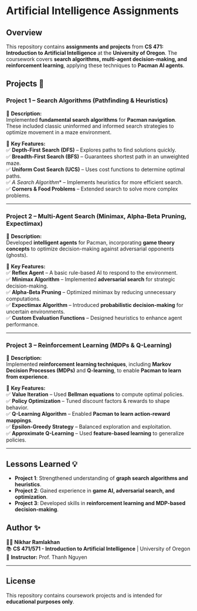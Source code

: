 # Artificial Intelligence Assignments  

## Overview  
This repository contains **assignments and projects** from **CS 471: Introduction to Artificial Intelligence** at the **University of Oregon**. The coursework covers **search algorithms, multi-agent decision-making, and reinforcement learning**, applying these techniques to **Pacman AI agents**.

## Projects 📂  

### **Project 1 – Search Algorithms (Pathfinding & Heuristics)**  
📌 **Description:**  
Implemented **fundamental search algorithms** for **Pacman navigation**. These included classic uninformed and informed search strategies to optimize movement in a maze environment.

🔹 **Key Features:**  
✅ **Depth-First Search (DFS)** – Explores paths to find solutions quickly.  
✅ **Breadth-First Search (BFS)** – Guarantees shortest path in an unweighted maze.  
✅ **Uniform Cost Search (UCS)** – Uses cost functions to determine optimal paths.  
✅ **A* Search Algorithm** – Implements heuristics for more efficient search.  
✅ **Corners & Food Problems** – Extended search to solve more complex problems.  

---

### **Project 2 – Multi-Agent Search (Minimax, Alpha-Beta Pruning, Expectimax)**  
📌 **Description:**  
Developed **intelligent agents** for Pacman, incorporating **game theory concepts** to optimize decision-making against adversarial opponents (ghosts).

🔹 **Key Features:**  
✅ **Reflex Agent** – A basic rule-based AI to respond to the environment.  
✅ **Minimax Algorithm** – Implemented **adversarial search** for strategic decision-making.  
✅ **Alpha-Beta Pruning** – Optimized minimax by reducing unnecessary computations.  
✅ **Expectimax Algorithm** – Introduced **probabilistic decision-making** for uncertain environments.  
✅ **Custom Evaluation Functions** – Designed heuristics to enhance agent performance.  

---

### **Project 3 – Reinforcement Learning (MDPs & Q-Learning)**  
📌 **Description:**  
Implemented **reinforcement learning techniques**, including **Markov Decision Processes (MDPs)** and **Q-learning**, to enable **Pacman to learn from experience**.

🔹 **Key Features:**  
✅ **Value Iteration** – Used **Bellman equations** to compute optimal policies.  
✅ **Policy Optimization** – Tuned discount factors & rewards to shape behavior.  
✅ **Q-Learning Algorithm** – Enabled **Pacman to learn action-reward mappings**.  
✅ **Epsilon-Greedy Strategy** – Balanced exploration and exploitation.  
✅ **Approximate Q-Learning** – Used **feature-based learning** to generalize policies.  

---

## Lessons Learned 💡  
- **Project 1**: Strengthened understanding of **graph search algorithms and heuristics**.  
- **Project 2**: Gained experience in **game AI, adversarial search, and optimization**.  
- **Project 3**: Developed skills in **reinforcement learning and MDP-based decision-making**.  

## Author ✨  
👨‍💻 **Nikhar Ramlakhan**  
📚 **CS 471/571 - Introduction to Artificial Intelligence** | University of Oregon  
📝 **Instructor:** Prof. Thanh Nguyen

---

## License  
This repository contains coursework projects and is intended for **educational purposes only**.


